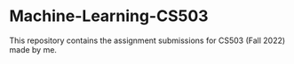 # Machine-Learning-CS503
This repository contains the assignment submissions for CS503 (Fall 2022) made by me.
